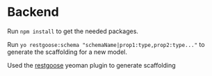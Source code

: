 # Backend

Run `npm install` to get the needed packages.

Run `yo restgoose:schema "schemaName|prop1:type,prop2:type..."` to generate
the scaffolding for a new model.

Used the [restgoose] yeoman plugin to generate scaffolding

[restgoose]: https://github.com/vikz91/generator-restgoose
